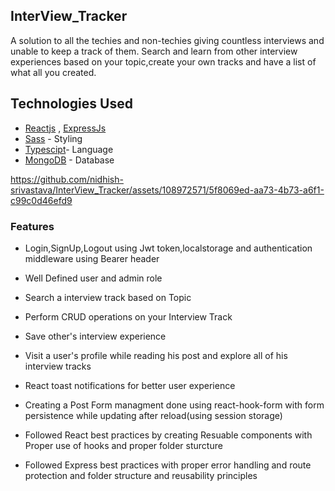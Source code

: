 ## InterView_Tracker
 A solution to all the techies and non-techies giving countless interviews and unable to keep a track of them.
 Search and learn from other interview experiences based on your topic,create your own tracks and have a list of what all you created.

## Technologies Used

  - [Reactjs](https://https://react.dev/) , [ExpressJs](https://expressjs.com/) 
  - [Sass](https://sass-lang.com/) - Styling
  - [Typescipt](https://www.typescriptlang.org/)- Language
  - [MongoDB](https://www.mongodb.com/) - Database


https://github.com/nidhish-srivastava/InterView_Tracker/assets/108972571/5f8069ed-aa73-4b73-a6f1-c99c0d46efd9


### Features

* Login,SignUp,Logout using Jwt token,localstorage and authentication middleware using Bearer header

* Well Defined user and admin role

* Search a interview track based on Topic

* Perform CRUD operations on your Interview Track

* Save other's interview experience

* Visit a user's profile while reading his post and explore all of his interview tracks

* React toast notifications for better user experience

* Creating a Post Form managment done using react-hook-form with form persistence while updating after reload(using session storage)

* Followed React best practices by creating Resuable components with Proper use of hooks and proper folder sturcture

* Followed Express best practices with proper error handling and route protection and folder structure and reusability principles

